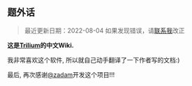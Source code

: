 __题外话__
------

> 最近更新日期：2022-08-04
> 如果发现错误，请[联系我](mailto:alexdhan@anche.no)改正

__这是[Trilium](https://github.com/zadam/trilium)的中文Wiki.__

我非常喜欢这个软件, 所以就自己动手翻译了一下作者写的文档:)

最后, 再次感谢[@zadam](https://github.com/zadam)开发这个项目!!!
